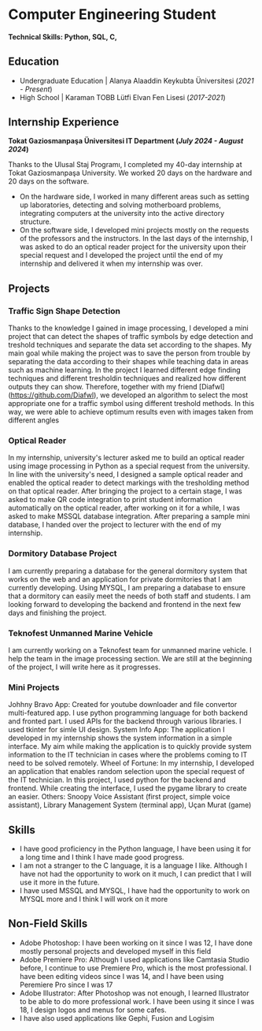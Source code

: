 # Computer Engineering Student

#### Technical Skills: Python, SQL, C,

## Education
- Undergraduate Education | Alanya Alaaddin Keykubta Üniversitesi (_2021 - Present_)								       		
- High School	| Karaman TOBB Lütfi Elvan Fen Lisesi (_2017-2021_)	 			        		

## Internship Experience
**Tokat Gaziosmanpaşa Üniversitesi IT Department  (_July 2024 - August 2024_)**

Thanks to the Ulusal Staj Programı, I completed my 40-day internship at Tokat Gaziosmanpaşa University. We worked 20 days on the hardware and 20 days on the software.
- On the hardware side, I worked in many different areas such as setting up laboratories, detecting and solving motherboard problems, integrating computers at the university into the active directory structure.
- On the software side, I developed mini projects mostly on the requests of the professors and the instructors. 
In the last days of the internship, I was asked to do an optical reader project for the university upon their special request and I developed the project until the end of my internship and delivered it when my internship was over.

## Projects
### Traffic Sign Shape Detection
Thanks to the knowledge I gained in image processing, I developed a mini project that can detect the shapes of traffic symbols by edge detection and treshold techniques and separate the data set according to the shapes.
My main goal while making the project was to save the person from trouble by separating the data according to their shapes while teaching data in areas such as machine learning.
In the project I learned different edge finding techniques and different tresholdin techniques and realized how different outputs they can show. 
Therefore, together with my friend [Diafwl] (https://github.com/Diafwl), we developed an algorithm to select the most appropriate one for a traffic symbol using different treshold methods.
In this way, we were able to achieve optimum results even with images taken from different angles

### Optical Reader
In my internship, university's lecturer asked me to build an optical reader using image processing in Python as a special request from the university. 
In line with the university's need, I designed a sample optical reader and enabled the optical reader to detect markings with the tresholding method on that optical reader.
After bringing the project to a certain stage, I was asked to make QR code integration to print student information automatically on the optical reader, after working on it for a while, I was asked to make MSSQL database integration.
After preparing a sample mini database, I handed over the project to lecturer with the end of my internship.  

### Dormitory Database Project
I am currently preparing a database for the general dormitory system that works on the web and an application for private dormitories that I am currently developing.
Using MYSQL, I am preparing a database to ensure that a dormitory can easily meet the needs of both staff and students.
I am looking forward to developing the backend and frontend in the next few days and finishing the project.

### Teknofest Unmanned Marine Vehicle
I am currently working on a Teknofest team for unmanned marine vehicle. I help the team in the image processing section. We are still at the beginning of the project, I will write here as it progresses.

### Mini Projects
Johhny Bravo App: Created for youtube downloader and file convertor multi-featured app. I use python programming language for both backend and fronted part. I used APIs for the backend through various libraries. I used tkinter for simle UI design.
System Info App: The application I developed in my internship shows the system information in a simple interface. My aim while making the application is to quickly provide system information to the IT technician in cases where the problems coming to IT need to be solved remotely.
Wheel of Fortune: In my internship, I developed an application that enables random selection upon the special request of the IT technician. In this project, I used python for the backend and frontend. While creating the interface, I used the pygame library to create an easier.
Others: Snoopy Voice Assistant (first project, simple voice assistant), Library Management System (terminal app), Uçan Murat (game)

## Skills
- I have good proficiency in the Python language, I have been using it for a long time and I think I have made good progress.
- I am not a stranger to the C language, it is a language I like. Although I have not had the opportunity to work on it much, I can predict that I will use it more in the future.
- I have used MSSQL and MYSQL, I have had the opportunity to work on MYSQL more and I think I will work on it more

## Non-Field Skills
- Adobe Photoshop: I have been working on it since I was 12, I have done mostly personal projects and developed myself in this field
- Adobe Premiere Pro: Although I used applications like Camtasia Studio before, I continue to use Premiere Pro, which is the most professional. I have been editing videos since I was 14, and I have been using Peremiere Pro since I was 17
- Adobe Illustrator: After Photoshop was not enough, I learned Illustrator to be able to do more professional work. I have been using it since I was 18, I design logos and menus for some cafes.
- I have also used applications like Gephi, Fusion and Logisim
